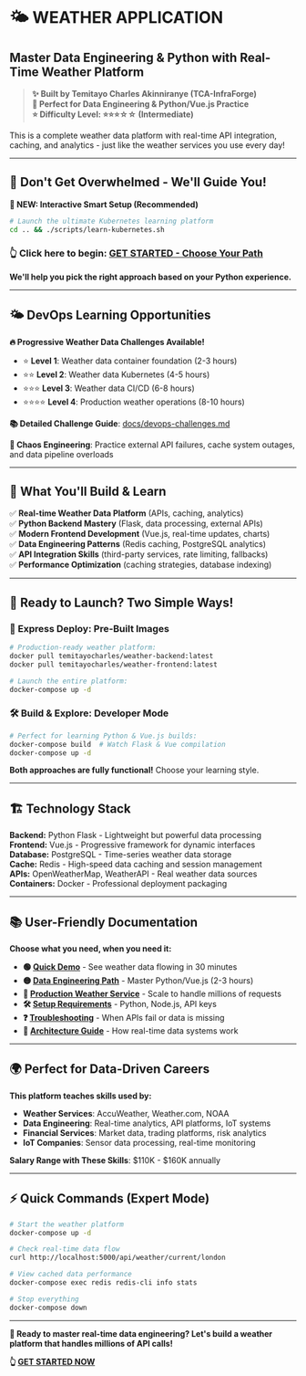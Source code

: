 # 🌤️ **WEATHER APPLICATION**
## **Master Data Engineering & Python with Real-Time Weather Platform**

> **✨ Built by Temitayo Charles Akinniranye (TCA-InfraForge)**  
> **🎯 Perfect for Data Engineering & Python/Vue.js Practice**  
> **⭐ Difficulty Level: ⭐⭐⭐☆☆ (Intermediate)**  

This is a complete weather data platform with real-time API integration, caching, and analytics - just like the weather services you use every day!

---

## **🚀 Don't Get Overwhelmed - We'll Guide You!**

**🎯 NEW: Interactive Smart Setup (Recommended)**
```bash
# Launch the ultimate Kubernetes learning platform
cd .. && ./scripts/learn-kubernetes.sh
```

### **👆 Click here to begin:** [**GET STARTED - Choose Your Path**](./GET-STARTED.md)

**We'll help you pick the right approach based on your Python experience.**

---

## 🌤️ DevOps Learning Opportunities

**🔥 Progressive Weather Data Challenges Available!**
- ⭐ **Level 1**: Weather data container foundation (2-3 hours)
- ⭐⭐ **Level 2**: Weather data Kubernetes (4-5 hours)  
- ⭐⭐⭐ **Level 3**: Weather data CI/CD (6-8 hours)
- ⭐⭐⭐⭐ **Level 4**: Production weather operations (8-10 hours)

**📚 Detailed Challenge Guide**: [docs/devops-challenges.md](docs/devops-challenges.md)

**🚨 Chaos Engineering**: Practice external API failures, cache system outages, and data pipeline overloads

---

## **🎯 What You'll Build & Learn**

✅ **Real-time Weather Data Platform** (APIs, caching, analytics)  
✅ **Python Backend Mastery** (Flask, data processing, external APIs)  
✅ **Modern Frontend Development** (Vue.js, real-time updates, charts)  
✅ **Data Engineering Patterns** (Redis caching, PostgreSQL analytics)  
✅ **API Integration Skills** (third-party services, rate limiting, fallbacks)  
✅ **Performance Optimization** (caching strategies, database indexing)  

---

## **🐳 Ready to Launch? Two Simple Ways!**

### **🚀 Express Deploy: Pre-Built Images**
```bash
# Production-ready weather platform:
docker pull temitayocharles/weather-backend:latest
docker pull temitayocharles/weather-frontend:latest

# Launch the entire platform:
docker-compose up -d
```

### **🛠️ Build & Explore: Developer Mode**
```bash
# Perfect for learning Python & Vue.js builds:
docker-compose build  # Watch Flask & Vue compilation
docker-compose up -d
```

**Both approaches are fully functional!** Choose your learning style.

---

## **🏗️ Technology Stack**

**Backend:** Python Flask - Lightweight but powerful data processing  
**Frontend:** Vue.js - Progressive framework for dynamic interfaces  
**Database:** PostgreSQL - Time-series weather data storage  
**Cache:** Redis - High-speed data caching and session management  
**APIs:** OpenWeatherMap, WeatherAPI - Real weather data sources  
**Containers:** Docker - Professional deployment packaging  

---

## **📚 User-Friendly Documentation**

**Choose what you need, when you need it:**

- **🟢 [Quick Demo](./docs/quick-demo.md)** - See weather data flowing in 30 minutes
- **🟡 [Data Engineering Path](./docs/data-engineering.md)** - Master Python/Vue.js (2-3 hours)
- **🔴 [Production Weather Service](./docs/production-weather.md)** - Scale to handle millions of requests
- **🛠️ [Setup Requirements](./docs/setup-requirements.md)** - Python, Node.js, API keys
- **❓ [Troubleshooting](./docs/troubleshooting.md)** - When APIs fail or data is missing
- **📖 [Architecture Guide](./docs/architecture.md)** - How real-time data systems work

---

## **🌍 Perfect for Data-Driven Careers**

**This platform teaches skills used by:**
- **Weather Services**: AccuWeather, Weather.com, NOAA
- **Data Engineering**: Real-time analytics, API platforms, IoT systems
- **Financial Services**: Market data, trading platforms, risk analytics
- **IoT Companies**: Sensor data processing, real-time monitoring

**Salary Range with These Skills**: $110K - $160K annually

---

## **⚡ Quick Commands (Expert Mode)**

```bash
# Start the weather platform
docker-compose up -d

# Check real-time data flow
curl http://localhost:5000/api/weather/current/london

# View cached data performance
docker-compose exec redis redis-cli info stats

# Stop everything
docker-compose down
```

---

**🎯 Ready to master real-time data engineering? Let's build a weather platform that handles millions of API calls!**

**👆 [GET STARTED NOW](./GET-STARTED.md)**